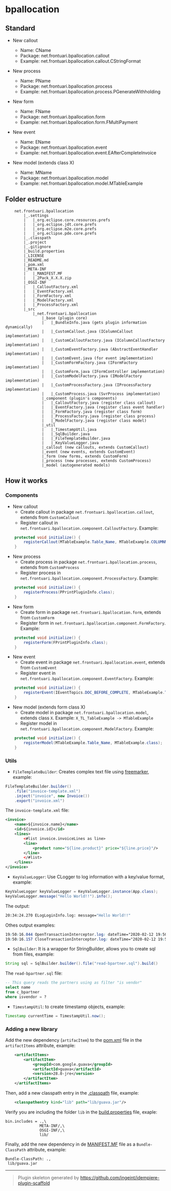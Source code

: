 # bpallocation

## Standard

- New callout
    * Name: CName
    * Package: net.frontuari.bpallocation.callout
    * Example: net.frontuari.bpallocation.callout.CStringFormat

- New process
    * Name: PName
    * Package: net.frontuari.bpallocation.process
    * Example: net.frontuari.bpallocation.process.PGenerateWithholding

- New form
    * Name: FName
    * Package: net.frontuari.bpallocation.form
    * Example: net.frontuari.bpallocation.form.FMultiPayment

- New event
    * Name: EName
    * Package: net.frontuari.bpallocation.event
    * Example: net.frontuari.bpallocation.event.EAfterCompleteInvoice

- New model (extends class X)
    * Name: MName
    * Package: net.frontuari.bpallocation.model
    * Example: net.frontuari.bpallocation.model.MTableExample

## Folder estructure

```
    net.frontuari.bpallocation
        |_.settings
        |   |_org.eclipse.core.resources.prefs
        |   |_org.eclipse.jdt.core.prefs
        |   |_org.eclipse.m2e.core.prefs
        |   |_org.eclipse.pde.core.prefs
        |_.classpath
        |_.project
        |_.gitignore
        |_build.properties
        |_LICENSE
        |_README.md
        |_pom.xml
        |_META-INF
        |   |_MANIFEST.MF
        |   |_2Pack_X.X.X.zip
        |_OSGI-INF
        |   |_CalloutFactory.xml
        |   |_EventFactory.xml
        |   |_FormFactory.xml
        |   |_ModelFactory.xml
        |   |_ProcessFactory.xml
        |_src
            |_net.frontuari.bpallocation
                |_base (plugin core)
                |   |_BundleInfo.java (gets plugin information dynamically)
                |   |_CustomCallout.java (IColumnCallout implementation)
                |   |_CustomCalloutFactory.java (IColumnCalloutFactory implementation)
                |   |_CustomEventFactory.java (AbstractEventHandler implementation)
                |   |_CustomEvent.java (for event implementation)
                |   |_CustomFormFactory.java (IFormFactory implementation)
                |   |_CustomForm.java (IFormController implementation)
                |   |_CustomModelFactory.java (IModelFactory implementation)
                |   |_CustomProcessFactory.java (IProcessFactory implementation)
                |   |_CustomProcess.java (SvrProcess implementation)
                |_component (plugin's components)
                |   |_CalloutFactory.java (register class callout)
                |   |_EventFactory.java (register class event handler)
                |   |_FormFactory.java (register class form)
                |   |_ProcessFactory.java (register class process)
                |   |_ModelFactory.java (register class model)
                |_util
                |   |_TimestampUtil.java
                |   |_SqlBuilder.java
                |   |_FileTemplateBuilder.java
                |   |_KeyValueLogger.java
                |_callout (new callouts, extends CustomCallout)
                |_event (new events, extends CustomEvent)
                |_form (new forms, extends CustomForm)
                |_process (new processes, extends CustomProcess)
                |_model (autogenerated models)
```

## How it works

### Components

- New callout
    * Create callout in package `net.frontuari.bpallocation.callout`, extends from `CustomCallout`
    * Register callout in `net.frontuari.bpallocation.component.CalloutFactory`. Example:

```java
    protected void initialize() {
        registerCallout(MTableExample.Table_Name, MTableExample.COLUMNNAME_Text, CPrintPluginInfo.class);
    }
```

- New process
    * Create process in package `net.frontuari.bpallocation.process`, extends from `CustomProcess`
    * Register process in `net.frontuari.bpallocation.component.ProcessFactory`. Example:

```java
    protected void initialize() {
        registerProcess(PPrintPluginInfo.class);
    }
```

- New form
    * Create form in package `net.frontuari.bpallocation.form`, extends from `CustomForm`
    * Register form in `net.frontuari.bpallocation.component.FormFactory`. Example:

```java
    protected void initialize() {
        registerForm(FPrintPluginInfo.class);
    }
```

- New event
    * Create event in package `net.frontuari.bpallocation.event`, extends from `CustomEvent`
    * Register event in `net.frontuari.bpallocation.component.EventFactory`. Example:

```java
    protected void initialize() {
        registerEvent(IEventTopics.DOC_BEFORE_COMPLETE, MTableExample.Table_Name, EPrintPluginInfo.class);
    }
```

- New model (extends form class X)
    * Create model in package `net.frontuari.bpallocation.model`, extends class `X`. Example: `X_TL_TableExample -> MTableExample`
    * Register model in `net.frontuari.bpallocation.component.ModelFactory`. Example:

```java
    protected void initialize() {
        registerModel(MTableExample.Table_Name, MTableExample.class);
    }
```

### Utils

- `FileTemplateBuilder`: Creates complex text file using [freemarker](https://freemarker.apache.org/), example:

```java
FileTemplateBuilder.builder()
    .file("invoice-template.xml")
    .inject("invoice", new Invoice())
    .export("invoice.xml")
```

The `invoice-template.xml` file:

```xml
<invoice>
    <name>${invoice.name}</name>
    <id>${invoice.id}</id>
    <lines>
        <#list invoice.invoiceLines as line>
        <line>
            <product name="${line.product}" price="${line.price}"/>
        </line>
        </#list>
    </lines>
</invoice>
```

- `KeyValueLogger`: Use CLogger to log information with a key/value format, example:

```java
KeyValueLogger keyValueLogger = KeyValueLogger.instance(App.class);
keyValueLogger.message("Hello World!!").info();
```

The output:

```bash
20:34:24.270 ELogLoginInfo.log: message="Hello World!!"
```

Othes output examples:

```css
19:50:16.044 OpenTransactionInterceptor.log: dateTime="2020-02-12 19:50:16.039 -0500" httpMethod="POST" client="11" language="es_CO" endpoint="/api/auth/login" transaction="Trx_e1dcd314-a508-44c1-9a0c-d34d4caacb2b" [33]
19:50:16.157 CloseTransactionInterceptor.log: dateTime="2020-02-12 19:50:16.156 -0500" httpStatus="200" endpoint="/api/auth/login" transaction="Trx_e1dcd314-a508-44c1-9a0c-d34d4caacb2b" [33]
```

- `SqlBuilder`: It is a wrapper for StringBuilder, allows you to create sql from files, example:

```java
String sql = SqlBuilder.builder().file("read-bpartner.sql").build()
```

The `read-bpartner.sql` file:

```sql
-- This query reads the partners using as filter "is vendor"
select name
from c_bpartner
where isvendor = ?
```

- `TimestampUtil`: to create timestamp objects, example:

```java
Timestamp currentTime = TimestampUtil.now();
```

### Adding a new library

Add the new dependency (`artifacItem`) to the [pom.xml](pom.xml) file in the `artifactItems` attribute, example:

```xml
    <artifactItems>
        <artifactItem>
            <groupId>com.google.guava</groupId>
            <artifactId>guava</artifactId>
            <version>28.0-jre</version>
        </artifactItem>
    </artifactItems>
```

Then, add a new classpath entry in the [.classpath](.classpath) file, example:
```xml
    <classpathentry kind="lib" path="lib/guava.jar"/>
```

Verify you are including the folder `lib` in the [build.properties](build.properties) file, exaple:

```properties
bin.includes = .,\
               META-INF/,\
               OSGI-INF/,\
               lib/
```

Finally, add the new dependency in de [MANIFEST.MF](META-INF/MANIFEST.MF) file as a `Bundle-ClassPath` attribute, example:

```manifest
Bundle-ClassPath: .,
 lib/guava.jar
```

---

> Plugin skeleton generated by https://github.com/ingeint/idempiere-plugin-scaffold
